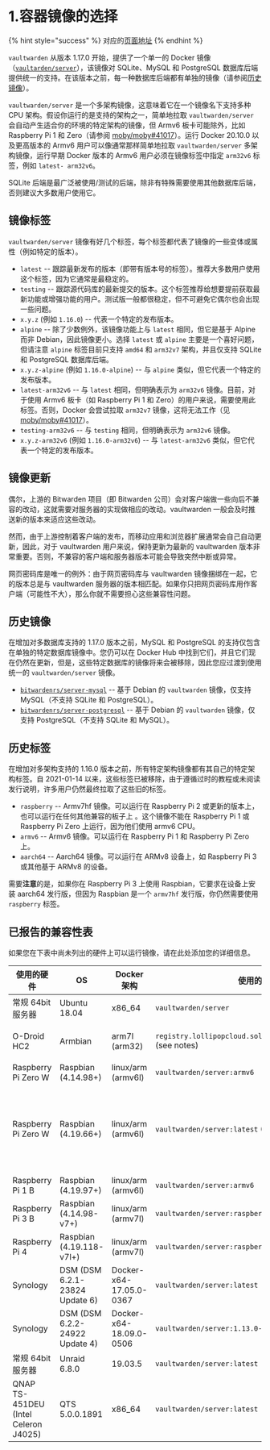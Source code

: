 # 1.容器镜像的选择

{% hint style="success" %}
对应的[页面地址](https://github.com/dani-garcia/vaultwarden/wiki/Which-container-image-to-use)
{% endhint %}

`vaultwarden` 从版本 1.17.0 开始，提供了一个单一的 Docker 镜像（[`vaultarden/server`](https://hub.docker.com/r/vaultwarden/server)），该镜像对 SQLite、MySQL 和 PostgreSQL 数据库后端提供统一的支持。在该版本之前，每一种数据库后端都有单独的镜像（请参阅[历史镜像](which-container-image-to-use.md#historical-images)）。

`vaultwarden/server` 是一个多架构镜像，这意味着它在一个镜像名下支持多种 CPU 架构。假设你运行的是支持的架构之一，简单地拉取 `vaultwarden/server` 会自动产生适合你的环境的特定架构的镜像，但 Armv6 板卡可能除外，比如 Raspberry Pi 1 和 Zero（请参阅 [moby/moby#41017](https://github.com/moby/moby/issues/41017)）。运行 Docker 20.10.0 以及更高版本的 Armv6 用户可以像通常那样简单地拉取 `vaultwarden/server` 多架构镜像，运行早期 Docker 版本的 Armv6 用户必须在镜像标签中指定 `arm32v6` 标签，例如 `latest- arm32v6`。

SQLite 后端是最广泛被使用/测试的后端，除非有特殊需要使用其他数据库后端，否则建议大多数用户使用它。

## 镜像标签 <a href="#image-tags" id="image-tags"></a>

`vaultwarden/server` 镜像有好几个标签，每个标签都代表了镜像的一些变体或属性（例如特定的版本）。

* `latest` -- 跟踪最新发布的版本（即带有版本号的标签）。推荐大多数用户使用这个标签，因为它通常是最稳定的。
* `testing` -- 跟踪源代码库的最新提交的版本。这个标签推荐给想要提前获取最新功能或增强功能的用户。测试版一般都很稳定，但不可避免它偶尔也会出现一些问题。
* `x.y.z` (例如 `1.16.0`) -- 代表一个特定的发布版本。
* `alpine` -- 除了少数例外，该镜像功能上与 `latest` 相同，但它是基于 Alpine 而非 Debian，因此镜像更小。选择 `latest` 或 `alpine` 主要是一个喜好问题，但请注意 `alpine` 标签目前只支持 `amd64` 和 `arm32v7` 架构，并且仅支持 SQLite 和 PostgreSQL 数据库后端。
* `x.y.z-alpine` (例如 `1.16.0-alpine`) -- 与 `alpine` 类似，但它代表一个特定的发布版本。
* `latest-arm32v6` -- 与 `latest` 相同，但明确表示为 `arm32v6` 镜像。目前，对于使用 Armv6 板卡（如 Raspberry Pi 1 和 Zero）的用户来说，需要使用此标签。否则，Docker 会尝试拉取 `arm32v7` 镜像，这将无法工作（见 [moby/moby#41017](https://github.com/moby/moby/issues/41017)）。
* `testing-arm32v6` -- 与 `testing` 相同，但明确表示为 `arm32v6` 镜像。
* `x.y.z-arm32v6` (例如 `1.16.0-arm32v6`) -- 与 `latest-arm32v6` 类似，但它代表一个特定的发布版本。

## 镜像更新 <a href="#image-updates" id="image-updates"></a>

偶尔，上游的 Bitwarden 项目（即 Bitwarden 公司）会对客户端做一些向后不兼容的改动，这就需要对服务器的实现做相应的改动。vaultwarden 一般会及时推送新的版本来适应这些改动。

然而，由于上游控制着客户端的发布，而移动应用和浏览器扩展通常会自己自动更新，因此，对于 vaultwarden 用户来说，保持更新为最新的 vaultwarden 版本非常重要。否则，不兼容的客户端和服务器版本可能会导致突然中断或异常。

网页密码库是唯一的例外：由于网页密码库与 vaultwarden 镜像捆绑在一起，它的版本总是与 vaultwarden 服务器的版本相匹配。如果你只把网页密码库用作客户端（可能性不大），那么你就不需要担心这些兼容性问题。

## 历史镜像 <a href="#historical-images" id="historical-images"></a>

在增加对多数据库支持的 1.17.0 版本之前，MySQL 和 PostgreSQL 的支持仅包含在单独的特定数据库镜像中。您仍可以在 Docker Hub 中找到它们，并且它们现在仍然在更新，但是，这些特定数据库的镜像将来会被移除，因此您应过渡到使用统一的 `vaultwarden/server` 镜像。

* [`bitwardenrs/server-mysql`](https://hub.docker.com/r/bitwardenrs/server-mysql) -- 基于 Debian 的 `vaultwarden` 镜像，仅支持 MySQL（不支持 SQLite 和 PostgreSQL）。
* [`bitwardenrs/server-postgresql`](https://hub.docker.com/r/bitwardenrs/server-postgresql) -- 基于 Debian 的 `vaultwarden` 镜像，仅支持 PostgreSQL（不支持 SQLite 和 MySQL）。

## 历史标签 <a href="#historical-tags" id="historical-tags"></a>

在增加对多架构支持的 1.16.0 版本之前，所有特定架构镜像都有其自己的特定架构标签。自 2021-01-14 以来，这些标签已被移除，由于遵循过时的教程或未阅读发行说明，许多用户仍然最终拉取了这些旧的标签。

* `raspberry` -- Armv7hf 镜像。可以运行在 Raspberry Pi 2 或更新的版本上，也可以运行在任何其他兼容的板子上 。这个镜像不能在 Raspberry Pi 1 或 Raspberry Pi Zero 上运行，因为他们使用 armv6 CPU。
* `armv6` -- Armv6 镜像。可以运行在 Raspberry Pi 1 和 Raspberry Pi Zero 上。
* `aarch64` -- Aarch64 镜像。可以运行在 ARMv8 设备上，如 Raspberry Pi 3 或其他基于 ARMv8 的设备。

需要**注意**的是，如果你在 Raspberry Pi 3 上使用 Raspbian，它要求在设备上安装 aarch64 发行版，但因为 Raspbian 是一个 `armv7hf` 发行版，你仍然需要使用 `raspberry` 标签。

## 已报告的兼容性表 <a href="#reported-compatibility-table" id="reported-compatibility-table"></a>

如果您在下表中尚未列出的硬件上可以运行镜像，请在此处添加您的详细信息。

| 使用的硬件                                | OS                             | Docker 架构               | 使用的镜像                                                            | 状态 | 备注                                                                                                                                                                                          |
| ------------------------------------ | ------------------------------ | ----------------------- | ---------------------------------------------------------------- | -- | ------------------------------------------------------------------------------------------------------------------------------------------------------------------------------------------- |
| 常规 64bit 服务器                         | Ubuntu 18.04                   | x86\_64                 | `vaultwarden/server`                                             | OK |                                                                                                                                                                                             |
| O-Droid HC2                          | Armbian                        | arm7l (arm32)           | `registry.lollipopcloud.solutions/arm32v7/bitwarden` (see notes) | OK | 从上游资源建立的非官方镜像；`vaultwarden/server:raspberry` 是官方的等效镜像                                                                                                                                       |
| Raspberry Pi Zero W                  | Raspbian (4.14.98+)            | linux/arm (armv6l)      | `vaultwarden/server:armv6`                                       | OK |                                                                                                                                                                                             |
| Raspberry Pi Zero W                  | Raspbian (4.19.66+)            | linux/arm (armv6l)      | `vaultwarden/server:latest` (Multiarch)                          | OK | 只有在使用 docker 实验性功能 "docker pull --platform=linux/arm/v6"时，才能使用。否则会选择错误的镜像([https://github.com/dani-garcia/vaultwarden/issues/1064](https://github.com/dani-garcia/vaultwarden/issues/1064)) |
| Raspberry Pi 1 B                     | Raspbian (4.19.97+)            | linux/arm (armv6l)      | `vaultwarden/server:armv6`                                       | OK |                                                                                                                                                                                             |
| Raspberry Pi 3 B                     | Raspbian (4.14.98-v7+)         | linux/arm (armv7l)      | `vaultwarden/server:raspberry`                                   | OK |                                                                                                                                                                                             |
| Raspberry Pi 4                       | Raspbian (4.19.118-v7l+)       | linux/arm (armv7l)      | `vaultwarden/server:raspberry`                                   | OK | 4go 版本, rev 1.1                                                                                                                                                                             |
| Synology                             | DSM (DSM 6.2.1-23824 Update 6) | Docker-x64-17.05.0-0367 | `vaultwarden/server:latest`                                      | OK |                                                                                                                                                                                             |
| Synology                             | DSM (DSM 6.2.2-24922 Update 4) | Docker-x64-18.09.0-0506 | `vaultwarden/server:1.13.0-alpine`                               | OK |                                                                                                                                                                                             |
| 常规 64bit 服务器                         | Unraid 6.8.0                   | 19.03.5                 | `vaultwarden/server:latest`                                      | OK |                                                                                                                                                                                             |
| QNAP TS-451DEU (Intel Celeron J4025) | QTS 5.0.0.1891                 | x86\_64                 | `vaultwarden/server:latest`                                      | OK |                                                                                                                                                                                             |
